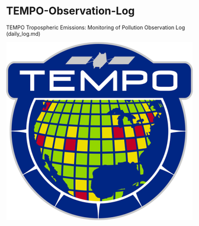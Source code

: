 
# TEMPO-Observation-Log
TEMPO Tropospheric Emissions: Monitoring of Pollution Observation Log (daily_log.md)

<picture>
 <img src="TEMPO_Logo_FINAL_high_res.png">
</picture>
